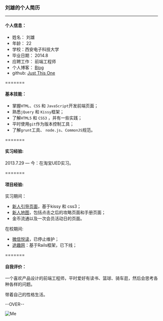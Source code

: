 ### 刘雄的个人简历

---------
#### 个人信息：

* 姓名： 刘雄 
* 年龄： 22
* 学校：西安电子科技大学
* 毕业日期： 2014.8
* 应聘工作： 前端工程师
* 个人博客： [Blog](https://github.com/tomayday/MyBlog/issues?state=open)
* github: [Just This One](https://github.com/tomayday)

=======
#### 基本技能：

- 掌握`HTML`、`CSS` 和 `JavaScript`开发前端页面；
- 熟悉`jQuery` 和 `Kissy`框架；
- 了解`HTML5` 和 `CSS3` ，并有一些实践；
- 平时使用`git`作为版本控制工具；
- 了解`grunt`工具、 `node.js`、`CommonJS`规范。

=======
#### 实习经验: 

  
2013.7.29 — 今：在淘宝UED实习。 

=======
#### 项目经验: 

实习期间： 
  + [新人引导页面](http://www.taobao.com/go/act/vip/newer/guidepage.php)，基于kissy 和 css3；
  + [新人地图](http://vip.taobao.com/newuser/mapHome.htm)，包括点击之后的攻略页面和手册页面；
  + 金币流通以及一次会员活动日的页面。

在校期间: 
  + [微信悦读](http://wefeed.sinaapp.com/)，已停止维护；
  + [途趣网](https://github.com/tomayday/ituqu)：基于Rails框架，已下线；

=======
#### 自我评价：

一个喜欢产品设计的前端工程师，平时爱好有读书、篮球、骑车逛，然后会思考各种各样的问题。

带着自己的性格生活。

--OVER--

![Me](https://github.com/tomayday/MyBlog/blob/master/assets/images/me.jpg?raw=true)






